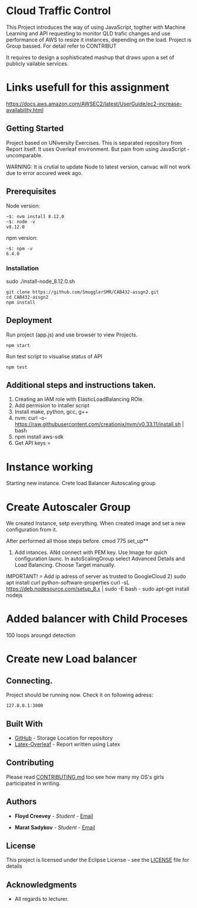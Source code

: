 # Cloud Traffic Control

This Project introduces the way of using JavaScript, togther with Machine Learning and API requesting to monitor QLD trafic changes and use performance of AWS to resize it instances, depending on the load.
Project is Group bassed. For detail refer to CONTRIBUT

It requires to design a sophisticated mashup that draws upon a set of publicly  vailable services.

# Links usefull for this assignment
https://docs.aws.amazon.com/AWSEC2/latest/UserGuide/ec2-increase-availability.html

## Getting Started

Project based on UNiversity Exercises. This is separated repository from Report itself. It uses Overleaf environment. But pain from using JavaScript - uncomparable.

WARNING: It is crutial to update Node to latest version, canvac will not work due to error accured week ago.
## Prerequisites
Node version:
```
~$: nvm install 8.12.0
~$: node -v
v8.12.0
```
npm version:
```
~$: npm -v
6.4.0
```
### Installation
sudo ./install-node_8.12.0.sh
```
git clone https://github.com/SmugglerSMR/CAB432-assgn2.git
cd CAB432-assgn2
npm install
```
## Deployment
Run project (app.js) and use browser to view Projects.
```
npm start
```

Run test script to visualise status of API
```
npm test
```

## Additional steps and instructions taken.

1) Creating an IAM role with ElasticLoadBalancing ROle.
2) Add permision to intaller script
3) Install make, python, gcc, g++
4) nvm: curl -o- https://raw.githubusercontent.com/creationix/nvm/v0.33.11/install.sh | bash
4) npm install aws-sdk
5) Get API keys = 


# Instance working
Starting new instance.
Crete load Balancer
Autoscaling group


# Create Autoscaler Group
We created Instance, setp everything.
When created image and set a new configuration from it.

After performed all those steps before.
cmod 775 set_up**

1) Add intances. ANd connect with PEM key.
Use Image for quich configuration launc.
In autoScalingGroup select Advanced Details and Load Balancing. Choose Target manually.

IMPORTANT! = Add ip adress of server as trusted to GoogleCloud
2)
sudo apt install curl python-software-properties
curl -sL https://deb.nodesource.com/setup_8.x | sudo -E bash -
sudo apt-get install nodejs

# Added balancer with Child Proceses
100 loops aroungd detection


# Create new Load balancer



## Connecting.
Project should be running now.
Check it on following adress:
```
127.0.0.1:3000
```







## Built With

* [GitHub](https://github.com/SmugglerSMR/) - Storage Location for repository
* [Latex-Overleaf](https://www.overleaf.com/project/5bbaef9b5da0456215f7b261) - Report written using Latex

## Contributing

Please read [CONTRIBUTING.md](https://github.com/) too see how many my OS's girls participated in writing.

## Authors
* **Floyd Creevey** - *Student* - [Email](floyd.creevey@connect.qut.edu.au)

* **Marat Sadykov** - *Student* - [Email](marat.sadykov@connect.qut.edu.au)
## License

This project is licensed under the Eclipse License - see the [LICENSE](LICENSE) file for details

## Acknowledgments
* All regards to lecturer.
